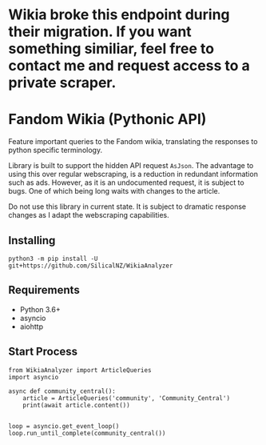 # Wikia broke this endpoint during their migration. If you want something similiar, feel free to contact me and request access to a private scraper.

Fandom Wikia (Pythonic API)
========
Feature important queries to the Fandom wikia, translating the responses to python specific terminology. 

Library is built to support the hidden API request `AsJson`. The advantage to using this over regular webscraping, is a reduction in redundant information such as ads. However, as it is an undocumented request, it is subject to bugs. One of which being long waits with changes to the article.

Do not use this library in current state. It is subject to dramatic response changes as I adapt the webscraping capabilities.

## Installing

```
python3 -m pip install -U git+https://github.com/SilicalNZ/WikiaAnalyzer
```

## Requirements
- Python 3.6+
- asyncio
- aiohttp

## Start Process
```
from WikiaAnalyzer import ArticleQueries
import asyncio

async def community_central():
    article = ArticleQueries('community', 'Community_Central')
    print(await article.content())


loop = asyncio.get_event_loop()
loop.run_until_complete(community_central())
```

